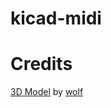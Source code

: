 # kicad-midi


# Credits

[3D Model](https://grabcad.com/library/din5-pcb-socket-90) by [wolf](https://grabcad.com/wolf-1) 
